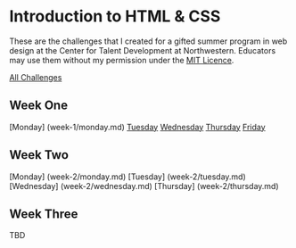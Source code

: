 # Introduction to HTML & CSS

These are the challenges that I created for a gifted summer program in web design at the Center for Talent Development at Northwestern. Educators may use them without my permission under the [MIT Licence](LICENSE).

[All Challenges](challenge_index.md)

## Week One

[Monday] (week-1/monday.md) [Tuesday](week-1/tuesday.md) [Wednesday](week-1/wednesday.md) [Thursday](week-1/thursday.md) [Friday](week-1/friday.md)

## Week Two

[Monday] (week-2/monday.md) [Tuesday] (week-2/tuesday.md) [Wednesday] (week-2/wednesday.md) [Thursday] (week-2/thursday.md)

## Week Three

TBD
